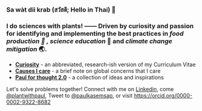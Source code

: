 ### Sa wàt dii krab (สวัสดี; Hello in Thai) 👋

### I do sciences with plants! —— Driven by curiosity and passion for identifying and implementing the best practices in _food production :ear_of_rice: , science education_ :microscope: and _climate change mitigation_ :earth_asia:. 

* **[Curiosity](https://paulkasemsap.github.io/curiosity/)** - an abbreviated, research-ish version of my Curriculum Vitae
* **[Causes I care](https://paulkasemsap.github.io/causes/)** - a brief note on global concerns that I care
* **[Paul for thought 2.0](https://paulkasemsap.github.io/paulforthought/)** - a collection of ideas and inspirations

Let's solve problems together! Connect with me on [Linkedin](https://www.linkedin.com/in/pkasemsap), come [@plantwithpaul](https://www.instagram.com/plantwithpaul/?hl=en), Tweet to [@paulkasemsap](https://twitter.com/paulkasemsap), or visit https://orcid.org/0000-0002-9322-8682

<!--
**paulkasemsap/paulkasemsap** is a ✨ _special_ ✨ repository because its `README.md` (this file) appears on your GitHub profile.

Here are some ideas to get you started:

- 🔭 I’m currently working on ...
- 🌱 I’m currently learning ...
- 👯 I’m looking to collaborate on ...
- 🤔 I’m looking for help with ...
- 💬 Ask me about ...
- 📫 How to reach me: ...
- 😄 Pronouns: ...
- ⚡ Fun fact: ...
-->
